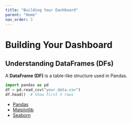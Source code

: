 ```yaml
---
title: "Building Your Dashboard"
parent: "Home"
nav_order: 3
---
```


# Building Your Dashboard  

## Understanding DataFrames (DFs)  
A **DataFrame (DF)** is a table-like structure used in Pandas.  

```python
import pandas as pd
df = pd.read_csv("your_data.csv")
df.head()  # Show first 5 rows
```
* [Pandas](https://pandas.pydata.org/docs/)
* [Matplotlib](https://matplotlib.org/)
* [Seaborn](https://seaborn.pydata.org/)
